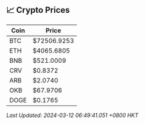 ## 📈 Crypto Prices

| Coin | Price |
| ---- | ----- |
| BTC | $72506.9253 |
| ETH | $4065.6805 |
| BNB | $521.0009 |
| CRV | $0.8372 |
| ARB | $2.0740 |
| OKB | $67.9706 |
| DOGE | $0.1765 |

_Last Updated: 2024-03-12 06:49:41.051 +0800 HKT_